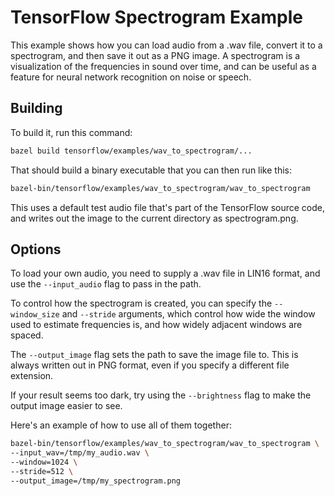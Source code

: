 # TensorFlow Spectrogram Example

This example shows how you can load audio from a .wav file, convert it to a
spectrogram, and then save it out as a PNG image. A spectrogram is a
visualization of the frequencies in sound over time, and can be useful as a
feature for neural network recognition on noise or speech.

## Building

To build it, run this command:

```bash
bazel build tensorflow/examples/wav_to_spectrogram/...
```

That should build a binary executable that you can then run like this:

```bash
bazel-bin/tensorflow/examples/wav_to_spectrogram/wav_to_spectrogram
```

This uses a default test audio file that's part of the TensorFlow source code,
and writes out the image to the current directory as spectrogram.png.

## Options

To load your own audio, you need to supply a .wav file in LIN16 format, and use
the `--input_audio` flag to pass in the path.

To control how the spectrogram is created, you can specify the `--window_size`
and `--stride` arguments, which control how wide the window used to estimate
frequencies is, and how widely adjacent windows are spaced.

The `--output_image` flag sets the path to save the image file to. This is
always written out in PNG format, even if you specify a different file
extension.

If your result seems too dark, try using the `--brightness` flag to make the
output image easier to see.

Here's an example of how to use all of them together:

```bash
bazel-bin/tensorflow/examples/wav_to_spectrogram/wav_to_spectrogram \
--input_wav=/tmp/my_audio.wav \
--window=1024 \
--stride=512 \
--output_image=/tmp/my_spectrogram.png
```
